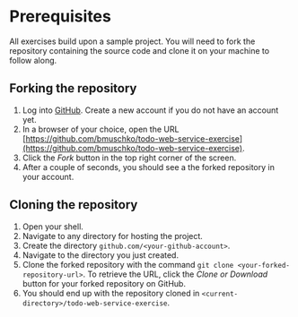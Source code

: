 # Prerequisites

All exercises build upon a sample project. You will need to fork the repository containing the source code and clone it on your machine to follow along.

## Forking the repository

1. Log into [GitHub](https://github.com/). Create a new account if you do not have an account yet.
2. In a browser of your choice, open the URL [https://github.com/bmuschko/todo-web-service-exercise](https://github.com/bmuschko/todo-web-service-exercise).
3. Click the _Fork_ button in the top right corner of the screen.
4. After a couple of seconds, you should see a the forked repository in your account.

## Cloning the repository

1. Open your shell.
2. Navigate to any directory for hosting the project.
3. Create the directory `github.com/<your-github-account>`.
4. Navigate to the directory you just created.
5. Clone the forked repository with the command `git clone <your-forked-repository-url>`. To retrieve the URL, click the _Clone or Download_ button for your forked repository on GitHub.
6. You should end up with the repository cloned in `<current-directory>/todo-web-service-exercise`.
